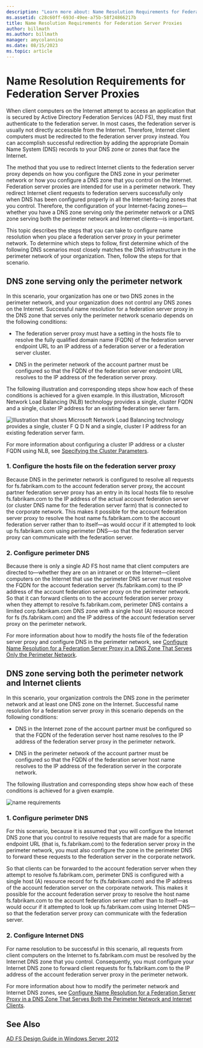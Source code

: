```yaml
---
description: "Learn more about: Name Resolution Requirements for Federation Server Proxies"
ms.assetid: c28c60ff-693d-49ee-a75b-58f24866217b
title: Name Resolution Requirements for Federation Server Proxies
author: billmath
ms.author: billmath
manager: amycolannino
ms.date: 08/15/2023
ms.topic: article
---
```


# Name Resolution Requirements for Federation Server Proxies

When client computers on the Internet attempt to access an application that is secured by Active Directory Federation Services \(AD FS\), they must first authenticate to the federation server. In most cases, the federation server is usually not directly accessible from the Internet. Therefore, Internet client computers must be redirected to the federation server proxy instead. You can accomplish successful redirection by adding the appropriate Domain Name System \(DNS\) records to your DNS zone or zones that face the Internet.

The method that you use to redirect Internet clients to the federation server proxy depends on how you configure the DNS zone in your perimeter network or how you configure a DNS zone that you control on the Internet. Federation server proxies are intended for use in a perimeter network. They redirect Internet client requests to federation servers successfully only when DNS has been configured properly in all the Internet\-facing zones that you control. Therefore, the configuration of your Internet\-facing zones—whether you have a DNS zone serving only the perimeter network or a DNS zone serving both the perimeter network and Internet clients—is important.

This topic describes the steps that you can take to configure name resolution when you place a federation server proxy in your perimeter network. To determine which steps to follow, first determine which of the following DNS scenarios most closely matches the DNS infrastructure in the perimeter network of your organization. Then, follow the steps for that scenario.

## DNS zone serving only the perimeter network
In this scenario, your organization has one or two DNS zones in the perimeter network, and your organization does not control any DNS zones on the Internet. Successful name resolution for a federation server proxy in the DNS zone that serves only the perimeter network scenario depends on the following conditions:

-   The federation server proxy must have a setting in the hosts file to resolve the fully qualified domain name \(FQDN\) of the federation server endpoint URL to an IP address of a federation server or a federation server cluster.

-   DNS in the perimeter network of the account partner must be configured so that the FQDN of the federation server endpoint URL resolves to the IP address of the federation server proxy.

The following illustration and corresponding steps show how each of these conditions is achieved for a given example. In this illustration, Microsoft Network Load Balancing \(NLB\) technology provides a single, cluster FQDN and a single, cluster IP address for an existing federation server farm.

![Illustration that shows Microsoft Network Load Balancing technology provides a single, cluster F Q D N and a single, cluster I P address for an existing federation server farm.](media/adfs2_deploy_single_fs.gif)

For more information about configuring a cluster IP address or a cluster FQDN using NLB, see [Specifying the Cluster Parameters](/previous-versions/windows/it-pro/windows-server-2003/cc781505(v=ws.10)).

### 1. Configure the hosts file on the federation server proxy
Because DNS in the perimeter network is configured to resolve all requests for fs.fabrikam.com to the account federation server proxy, the account partner federation server proxy has an entry in its local hosts file to resolve fs.fabrikam.com to the IP address of the actual account federation server \(or cluster DNS name for the federation server farm\) that is connected to the corporate network. This makes it possible for the account federation server proxy to resolve the host name fs.fabrikam.com to the account federation server rather than to itself—as would occur if it attempted to look up fs.fabrikam.com using perimeter DNS—so that the federation server proxy can communicate with the federation server.

### 2. Configure perimeter DNS
Because there is only a single AD FS host name that client computers are directed to—whether they are on an intranet or on the Internet—client computers on the Internet that use the perimeter DNS server must resolve the FQDN for the account federation server \(fs.fabrikam.com\) to the IP address of the account federation server proxy on the perimeter network. So that it can forward clients on to the account federation server proxy when they attempt to resolve fs.fabrikam.com, perimeter DNS contains a limited corp.fabrikam.com DNS zone with a single host \(A\) resource record for fs \(fs.fabrikam.com\) and the IP address of the account federation server proxy on the perimeter network.

For more information about how to modify the hosts file of the federation server proxy and configure DNS in the perimeter network, see [Configure Name Resolution for a Federation Server Proxy in a DNS Zone That Serves Only the Perimeter Network](../deployment/configure-name-resolution-for-federation-server-proxy-in-dns-zone-serving-only-perimeter-network.md).

## DNS zone serving both the perimeter network and Internet clients
In this scenario, your organization controls the DNS zone in the perimeter network and at least one DNS zone on the Internet. Successful name resolution for a federation server proxy in this scenario depends on the following conditions:

-   DNS in the Internet zone of the account partner must be configured so that the FQDN of the federation server host name resolves to the IP address of the federation server proxy in the perimeter network.

-   DNS in the perimeter network of the account partner must be configured so that the FQDN of the federation server host name resolves to the IP address of the federation server in the corporate network.

The following illustration and corresponding steps show how each of these conditions is achieved for a given example.

![name requirements](media/adfs2_deploy_fsp_3DNS.gif)

### 1. Configure perimeter DNS
For this scenario, because it is assumed that you will configure the Internet DNS zone that you control to resolve requests that are made for a specific endpoint URL \(that is, fs.fabrikam.com\) to the federation server proxy in the perimeter network, you must also configure the zone in the perimeter DNS to forward these requests to the federation server in the corporate network.

So that clients can be forwarded to the account federation server when they attempt to resolve fs.fabrikam.com, perimeter DNS is configured with a single host \(A\) resource record for fs \(fs.fabrikam.com\) and the IP address of the account federation server on the corporate network. This makes it possible for the account federation server proxy to resolve the host name fs.fabrikam.com to the account federation server rather than to itself—as would occur if it attempted to look up fs.fabrikam.com using Internet DNS—so that the federation server proxy can communicate with the federation server.

### 2. Configure Internet DNS
For name resolution to be successful in this scenario, all requests from client computers on the Internet to fs.fabrikam.com must be resolved by the Internet DNS zone that you control. Consequently, you must configure your Internet DNS zone to forward client requests for fs.fabrikam.com to the IP address of the account federation server proxy in the perimeter network.

For more information about how to modify the perimeter network and Internet DNS zones, see [Configure Name Resolution for a Federation Server Proxy in a DNS Zone That Serves Both the Perimeter Network and Internet Clients](../deployment/configure-name-resolution-for-federation-server-proxy-in-dns-zone-serving-only-perimeter-network.md).

## See Also
[AD FS Design Guide in Windows Server 2012](AD-FS-Design-Guide-in-Windows-Server-2012.md)
